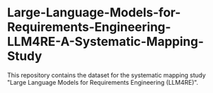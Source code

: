 # Large-Language-Models-for-Requirements-Engineering-LLM4RE-A-Systematic-Mapping-Study
This repository contains the dataset for the systematic mapping study "Large Language Models for Requirements Engineering (LLM4RE)".
